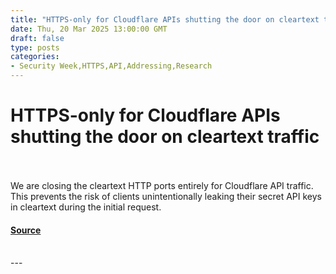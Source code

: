 ```yaml
---
title: "HTTPS-only for Cloudflare APIs shutting the door on cleartext traffic"
date: Thu, 20 Mar 2025 13:00:00 GMT
draft: false
type: posts
categories: 
- Security Week,HTTPS,API,Addressing,Research
---
```

# HTTPS-only for Cloudflare APIs shutting the door on cleartext traffic

<br/>

<br/>
We are closing the cleartext HTTP ports entirely for Cloudflare API traffic. This prevents the risk of clients unintentionally leaking their secret API keys in cleartext during the initial request.

#### [Source](https://blog.cloudflare.com/https-only-for-cloudflare-apis-shutting-the-door-on-cleartext-traffic/)

<br/>
---

